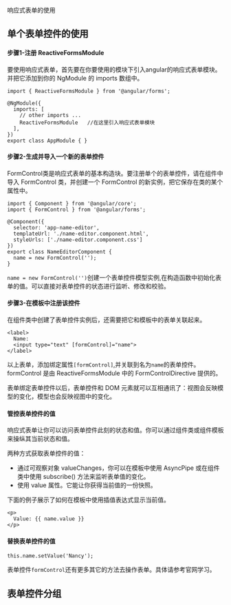 响应式表单的使用

## 单个表单控件的使用

#### 步骤1-注册 ReactiveFormsModule

要使用响应式表单，首先要在你要使用的模块下引入angular的响应式表单模块。并把它添加到你的 NgModule 的 imports 数组中。

    import { ReactiveFormsModule } from '@angular/forms';
    
    @NgModule({
      imports: [
        // other imports ...
        ReactiveFormsModule   //在这里引入响应式表单模块
      ],
    })
    export class AppModule { }
    
 #### 步骤2-生成并导入一个新的表单控件
 
 FormControl类是响应式表单的基本构造块。要注册单个的表单控件，请在组件中导入 FormControl 类，并创建一个 FormControl 的新实例，把它保存在类的某个属性中。   
 
    import { Component } from '@angular/core';
    import { FormControl } from '@angular/forms';
    
    @Component({
      selector: 'app-name-editor',
      templateUrl: './name-editor.component.html',
      styleUrls: ['./name-editor.component.css']
    })
    export class NameEditorComponent {
      name = new FormControl('');
    }

`name = new FormControl('')`创建一个表单控件模型实例,在构造函数中初始化表单的值。可以直接对表单控件的状态进行监听、修改和校验。

#### 步骤3-在模板中注册该控件

在组件类中创建了表单控件实例后，还需要把它和模板中的表单关联起来。

    <label>
      Name:
      <input type="text" [formControl]="name">
    </label>

以上表单，添加绑定属性`[formControl]`,并关联到名为`name`的表单控件。formControl 是由 ReactiveFormsModule 中的 FormControlDirective 提供的。

表单绑定表单控件以后，表单控件和 DOM 元素就可以互相通讯了：视图会反映模型的变化，模型也会反映视图中的变化。

#### 管控表单控件的值

响应式表单让你可以访问表单控件此刻的状态和值。你可以通过组件类或组件模板来操纵其当前状态和值。

两种方式获取表单控件的值：

- 通过可观察对象 valueChanges，你可以在模板中使用 AsyncPipe 或在组件类中使用 subscribe() 方法来监听表单值的变化。
- 使用 value 属性。它能让你获得当前值的一份快照。

下面的例子展示了如何在模板中使用插值表达式显示当前值。

    <p>
      Value: {{ name.value }}
    </p>

#### 替换表单控件的值

    this.name.setValue('Nancy');
    
表单控件`formControl`还有更多其它的方法去操作表单。具体请参考官网学习。

## 表单控件分组
    
